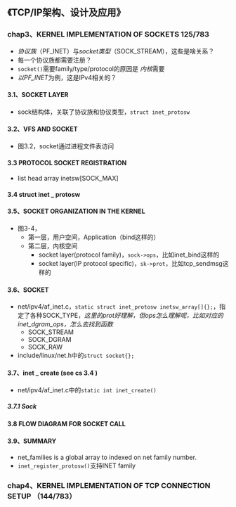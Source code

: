 ## 《TCP/IP架构、设计及应用》

### chap3、KERNEL IMPLEMENTATION OF SOCKETS  125/783

+ *协议族*（PF_INET）与*socket类型*（SOCK_STREAM），这些是啥关系？
+ 每一个协议族都需要注册？
+ `socket()`需要family/type/protocol的原因是 *内核*需要
+ *以PF_INET*为例，这是IPv4相关的？

#### 3.1、SOCKET LAYER

+ sock结构体，关联了协议族和协议类型，`struct inet_protosw`

#### 3.2、VFS AND SOCKET

+ 图3.2，socket通过进程文件表访问

#### 3.3 PROTOCOL SOCKET REGISTRATION

+  list head array inetsw[SOCK_MAX] 

#### 3.4 struct inet _ protosw

#### 3.5、SOCKET ORGANIZATION IN THE KERNEL

+ 图3-4，
  + 第一层，用户空间，Application（bind这样的）
  + 第二层，内核空间
    + socket layer(protocol family)，`sock->ops`，比如inet_bind这样的
    + socket layer(IP protocol specific)，`sk->prot`，比如tcp_sendmsg这样的

#### 3.6、SOCKET

+ net/ipv4/af_inet.c，`static struct inet_protosw inetsw_array[]{};`，指定了各种SOCK_TYPE，*这里的prot好理解，但ops怎么理解呢，比如对应的inet_dgram_ops，怎么去找到函数*
  + SOCK_STREAM
  + SOCK_DGRAM
  + SOCK_RAW
+ include/linux/net.h中的`struct socket{};`

#### 3.7、inet _ create (see cs 3.4 )

+ net/ipv4/af_inet.c中的`static int inet_create()`

##### 3.7.1 Sock

#### 3.8 FLOW DIAGRAM FOR SOCKET CALL

#### 3.9、SUMMARY

+ net_families is a global array to indexed on net family number. 
+ ` inet_register_protosw() `支持INET family

### chap4、KERNEL IMPLEMENTATION OF TCP CONNECTION SETUP （144/783）